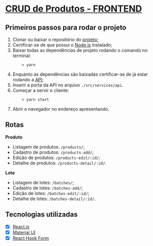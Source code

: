# [CRUD de Produtos - FRONTEND](https://product-frontend-oxyps.herokuapp.com/products/)

## Primeiros passos para rodar o projeto
1. Clonar ou baixar o repositório do [projeto](https://github.com/Oxyps/product-frontend);
1. Certificar-se de que possui o [Node.js](https://nodejs.org/en/download/) instalado;
1. Baixar todas as dependências de projeto rodando o comando no terminal:
	``` shell
		> yarn
	```
1. Enquanto as dependências são baixadas certificar-se de já estar rodando a [API](https://github.com/Oxyps/product-backend);
1. Inserir a porta da API no arquivo `./src/services/api`.
1. Começar a servir o cliente:
	``` shell
		> yarn start
	```
1. Abrir o navegador no endereço apresentando.

## Rotas

**Produto**
* Listagem de produtos: `/products/`;
* Cadastro de produtos: `/products-add/`;
* Edição de produtos: `/products-edit/:id/`;
* Detalhe de produtos: `/products-detail/:id/`.

**Lote**
* Listagem de lotes: `/batches/`;
* Cadastro de lotes: `/batches-add/`;
* Edição de lotes: `/batches-edit/:id/`;
* Detalhe de lotes: `/batches-detail/:id/`.


## Tecnologias utilizadas
- [x] [React.js](https://reactjs.org/docs/getting-started.html)
- [x] [Material UI](https://material-ui.com/getting-started/installation/)
- [x] [React Hook Form](https://react-hook-form.com/get-started/)
